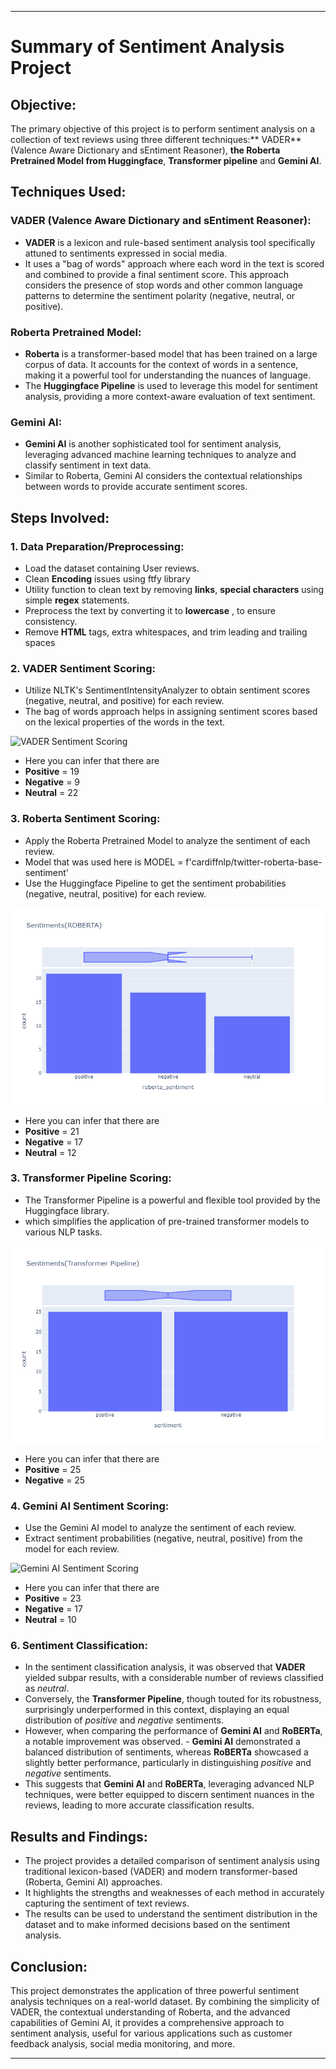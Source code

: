 
---

# Summary of Sentiment Analysis Project

## Objective:
The primary objective of this project is to perform sentiment analysis on a collection of text reviews using three different techniques:** VADER** (Valence Aware Dictionary and sEntiment Reasoner), **the Roberta Pretrained Model from Huggingface**, **Transformer pipeline** and **Gemini AI**.

## Techniques Used:

### VADER (Valence Aware Dictionary and sEntiment Reasoner):
- **VADER** is a lexicon and rule-based sentiment analysis tool specifically attuned to sentiments expressed in social media.
- It uses a "bag of words" approach where each word in the text is scored and combined to provide a final sentiment score. This approach considers the presence of stop words and other common language patterns to determine the sentiment polarity (negative, neutral, or positive).


### Roberta Pretrained Model:
- **Roberta** is a transformer-based model that has been trained on a large corpus of data. It accounts for the context of words in a sentence, making it a powerful tool for understanding the nuances of language.
- The **Huggingface Pipeline** is used to leverage this model for sentiment analysis, providing a more context-aware evaluation of text sentiment.

### Gemini AI:
- **Gemini AI** is another sophisticated tool for sentiment analysis, leveraging advanced machine learning techniques to analyze and classify sentiment in text data.
- Similar to Roberta, Gemini AI considers the contextual relationships between words to provide accurate sentiment scores.

## Steps Involved:

### 1. Data Preparation/Preprocessing:
- Load the dataset containing User reviews.
- Clean **Encoding** issues using ftfy library
- Utility function to clean text by removing **links**, **special characters** using simple **regex** statements.
- Preprocess the text by converting it to **lowercase** , to ensure consistency.
- Remove **HTML** tags, extra whitespaces, and trim leading and trailing spaces

### 2. VADER Sentiment Scoring:
- Utilize NLTK's SentimentIntensityAnalyzer to obtain sentiment scores (negative, neutral, and positive) for each review.
- The bag of words approach helps in assigning sentiment scores based on the lexical properties of the words in the text.

![VADER Sentiment Scoring]("images\vader.png")

- Here you can infer that there are
- **Positive** = 19
- **Negative** = 9
- **Neutral** = 22

### 3. Roberta Sentiment Scoring:
- Apply the Roberta Pretrained Model to analyze the sentiment of each review.
- Model that was used here is MODEL = f'cardiffnlp/twitter-roberta-base-sentiment'
- Use the Huggingface Pipeline to get the sentiment probabilities (negative, neutral, positive) for each review.

![Roberta Sentiment Scoring](images\roberta.png)

- Here you can infer that there are
- **Positive** = 21
- **Negative** = 17
- **Neutral** = 12

### 3. Transformer Pipeline Scoring:
- The Transformer Pipeline is a powerful and flexible tool provided by the Huggingface library.
- which simplifies the application of pre-trained transformer models to various NLP tasks. 

![Transformer Pipeline Sentiment Scoring](images\transformer_plp.png)

- Here you can infer that there are
- **Positive** = 25
- **Negative** = 25


### 4. Gemini AI Sentiment Scoring:
- Use the Gemini AI model to analyze the sentiment of each review.
- Extract sentiment probabilities (negative, neutral, positive) from the model for each review.

![Gemini AI Sentiment Scoring](path/to/gemini_ai_sentiment_scoring_image.png)

- Here you can infer that there are
- **Positive** = 23
- **Negative** = 17
- **Neutral** = 10


### 6. Sentiment Classification:
- In the sentiment classification analysis, it was observed that **VADER** yielded subpar results, with a considerable number of reviews classified as *neutral*.
- Conversely, the **Transformer Pipeline**, though touted for its robustness, surprisingly underperformed in this context, displaying an equal distribution of *positive* and *negative* sentiments.
- However, when comparing the performance of **Gemini AI** and **RoBERTa**, a notable improvement was observed. - **Gemini AI** demonstrated a balanced distribution of sentiments, whereas **RoBERTa** showcased a slightly better performance, particularly in distinguishing *positive* and *negative* sentiments.
- This suggests that **Gemini AI** and **RoBERTa**, leveraging advanced NLP techniques, were better equipped to discern sentiment nuances in the reviews, leading to more accurate classification results.

## Results and Findings:
- The project provides a detailed comparison of sentiment analysis using traditional lexicon-based (VADER) and modern transformer-based (Roberta, Gemini AI) approaches.
- It highlights the strengths and weaknesses of each method in accurately capturing the sentiment of text reviews.
- The results can be used to understand the sentiment distribution in the dataset and to make informed decisions based on the sentiment analysis.


## Conclusion:
This project demonstrates the application of three powerful sentiment analysis techniques on a real-world dataset. By combining the simplicity of VADER, the contextual understanding of Roberta, and the advanced capabilities of Gemini AI, it provides a comprehensive approach to sentiment analysis, useful for various applications such as customer feedback analysis, social media monitoring, and more.


---
